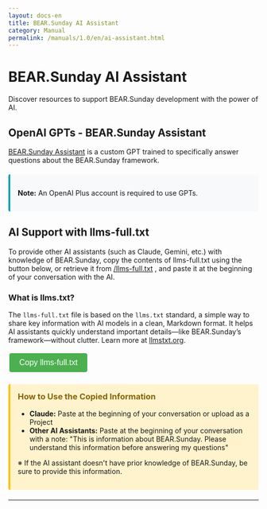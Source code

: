 ```yaml
---
layout: docs-en
title: BEAR.Sunday AI Assistant
category: Manual
permalink: /manuals/1.0/en/ai-assistant.html
---
```


# BEAR.Sunday AI Assistant

Discover resources to support BEAR.Sunday development with the power of AI.

## OpenAI GPTs - BEAR.Sunday Assistant

[BEAR.Sunday Assistant](https://chatgpt.com/g/g-67da572ba12c8191a4f85a88942d50f0-bear-sunday-assistant) is a custom GPT trained to specifically answer questions about the BEAR.Sunday framework.

<div class="info-box">
  <p><strong>Note:</strong> An OpenAI Plus account is required to use GPTs.</p>
</div>

## AI Support with llms-full.txt

To provide other AI assistants (such as Claude, Gemini, etc.) with knowledge of BEAR.Sunday, copy the contents of llms-full.txt using the button below, or retrieve it from [/llms-full.txt](/llms-full.txt) , and paste it at the beginning of your conversation with the AI.

### What is llms.txt?

The `llms-full.txt` file is based on the `llms.txt` standard, a simple way to share key information with AI models in a clean, Markdown format. It helps AI assistants quickly understand important details—like BEAR.Sunday’s framework—without clutter. Learn more at [llmstxt.org](https://llmstxt.org/).

<button id="copyLlmsText" class="copy-button">Copy llms-full.txt</button>
<span id="copyStatus" class="copy-status"></span>

<div class="usage-guide">
  <h3>How to Use the Copied Information</h3>
  <ul>
    <li><strong>Claude:</strong> Paste at the beginning of your conversation or upload as a Project</li>
    <li><strong>Other AI Assistants:</strong> Paste at the beginning of your conversation with a note: "This is information about BEAR.Sunday. Please understand this information before answering my questions"</li>
  </ul>
  <p>※ If the AI assistant doesn't have prior knowledge of BEAR.Sunday, be sure to provide this information.</p>
</div>

---

<script>
document.getElementById('copyLlmsText').addEventListener('click', function() {
  // Fetch the llms-full.txt file from the root
  fetch('/llms-full.txt')
    .then(response => {
      if (!response.ok) {
        throw new Error('File not found');
      }
      return response.text();
    })
    .then(text => {
      navigator.clipboard.writeText(text).then(function() {
        const status = document.getElementById('copyStatus');
        status.textContent = 'Copied!';
        setTimeout(function() {
          status.textContent = '';
        }, 2000);
      }).catch(function(err) {
        console.error('Failed to copy to clipboard', err);
        alert('Failed to copy to clipboard.');
      });
    })
    .catch(error => {
      console.error('Failed to load file:', error);
      alert('Failed to load llms-full.txt.');
    });
});
</script>

<style>
.info-box {
  background-color: #f8f9fa;
  border-left: 4px solid #17a2b8;
  padding: 15px;
  margin: 20px 0;
  border-radius: 4px;
}

.usage-guide {
  background-color: #fff3cd;
  border-left: 4px solid #ffc107;
  padding: 15px;
  margin: 20px 0;
  border-radius: 4px;
}

.usage-guide h3 {
  margin-top: 0;
  color: #856404;
}

.copy-button {
  background-color: #4CAF50;
  border: none;
  color: white;
  padding: 10px 20px;
  text-align: center;
  text-decoration: none;
  display: inline-block;
  font-size: 16px;
  margin: 4px 2px;
  cursor: pointer;
  border-radius: 4px;
  transition: background-color 0.3s;
}

.copy-button:hover {
  background-color: #45a049;
}

.copy-status {
  margin-left: 10px;
  color: #4CAF50;
  font-weight: bold;
}
</style>
